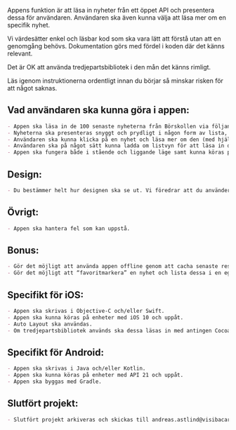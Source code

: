 Appens funktion är att läsa in nyheter från ett öppet API och presentera dessa för användaren. Användaren ska även kunna välja att läsa mer om en specifik nyhet.

Vi värdesätter enkel och läsbar kod som ska vara lätt att förstå utan att en genomgång behövs. Dokumentation görs med fördel i koden där det känns relevant.

Det är OK att använda tredjepartsbibliotek i den mån det känns rimligt.

Läs igenom instruktionerna ordentligt innan du börjar så minskar risken för att något saknas.

## Vad användaren ska kunna göra i appen:

```markdown
- Appen ska läsa in de 100 senaste nyheterna från Börskollen via följande länk: https://www.borskollen.se/api/v3/news?ids=1,2,3,4,5,6,7,8,9,10,11
- Nyheterna ska presenteras snyggt och prydligt i någon form av lista, bilder ska vara med om det finns en kopplad till nyheten.
- Användaren ska kunna klicka på en nyhet och läsa mer om den (med hjälp av webUrl) utan att lämna appen.
- Användaren ska på något sätt kunna ladda om listvyn för att läsa in de 100 senaste nyheterna igen.
- Appen ska fungera både i stående och liggande läge samt kunna köras på olika skärmstorlekar.
```

## Design:

```markdown
- Du bestämmer helt hur designen ska se ut. Vi föredrar att du använder standardkomponenter i den mån det är möjligt.
```

## Övrigt:

```markdown
- Appen ska hantera fel som kan uppstå.
```

## Bonus:

```markdown
- Gör det möjligt att använda appen offline genom att cacha senaste resultatet och på något sätt presentera för användaren att man inte kan läsa mer om nyheten.
- Gör det möjligt att “favoritmarkera” en nyhet och lista dessa i en egen lista.
```

## Specifikt för iOS:

```markdown
- Appen ska skrivas i Objective-C och/eller Swift.
- Appen ska kunna köras på enheter med iOS 10 och uppåt.
- Auto Layout ska användas.
- Om tredjepartsbibliotek används ska dessa läsas in med antingen Cocoapods, Carthage eller Swift Package Manager.
```

## Specifikt för Android:

```markdown
- Appen ska skrivas i Java och/eller Kotlin.
- Appen ska kunna köras på enheter med API 21 och uppåt.
- Appen ska byggas med Gradle.
```

## Slutfört projekt:
```markdown
- Slutfört projekt arkiveras och skickas till andreas.astlind@visibacare.com.
```
